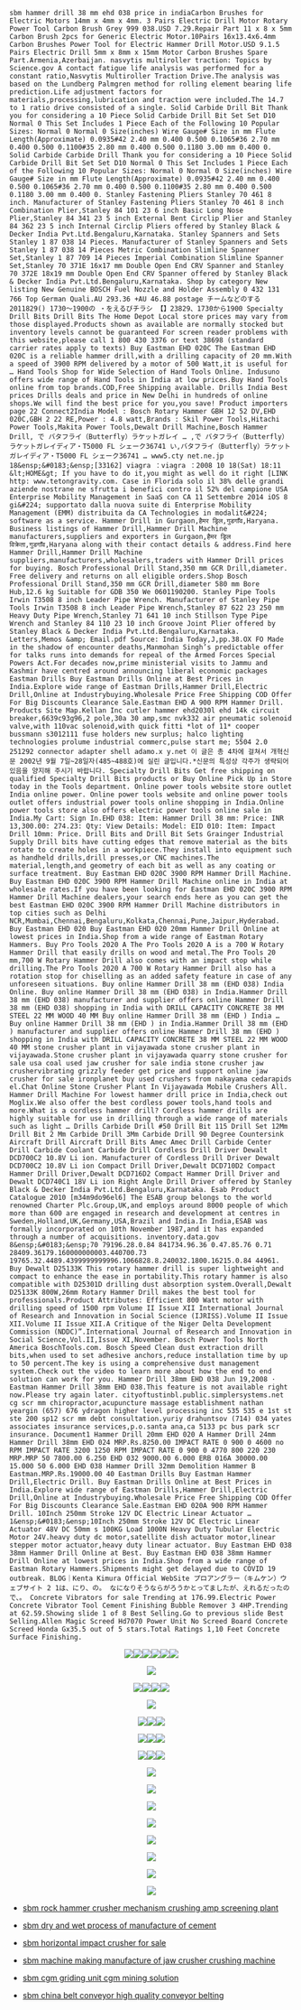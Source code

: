 
```
sbm hammer drill 38 mm ehd 038 price in indiaCarbon Brushes for Electric Motors 14mm x 4mm x 4mm. 3 Pairs Electric Drill Motor Rotary Power Tool Carbon Brush Grey 999 038.USD 7.29.Repair Part 11 x 8 x 5mm Carbon Brush 2pcs for Generic Electric Motor.10Pairs 16x13.4x6.4mm Carbon Brushes Power Tool for Electric Hammer Drill Motor.USD 9.1.5 Pairs Electric Drill 5mm x 8mm x 15mm Motor Carbon Brushes Spare Part.Armenia,Azerbaijan. nasvytis multiroller traction: Topics by Science.gov A contact fatigue life analysis was performed for a constant ratio,Nasvytis Multiroller Traction Drive.The analysis was based on the Lundberg Palmgren method for rolling element bearing life prediction.Life adjustment factors for materials,processing,lubrication and traction were included.The 14.7 to 1 ratio drive consisted of a single. Solid Carbide Drill Bit Thank you for considering a 10 Piece Solid Carbide Drill Bit Set Set D10 Normal 0 This Set Includes 1 Piece Each of the Following 10 Popular Sizes: Normal 0 Normal 0 Size(inches) Wire Gauge# Size in mm Flute Length(Approximate) 0.0935#42 2.40 mm 0.400 0.500 0.1065#36 2.70 mm 0.400 0.500 0.1100#35 2.80 mm 0.400 0.500 0.1180 3.00 mm 0.400 0. Solid Carbide Carbide Drill Thank you for considering a 10 Piece Solid Carbide Drill Bit Set Set D10 Normal 0 This Set Includes 1 Piece Each of the Following 10 Popular Sizes: Normal 0 Normal 0 Size(inches) Wire Gauge# Size in mm Flute Length(Approximate) 0.0935#42 2.40 mm 0.400 0.500 0.1065#36 2.70 mm 0.400 0.500 0.1100#35 2.80 mm 0.400 0.500 0.1180 3.00 mm 0.400 0. Stanley Fastening Pliers Stanley 70 461 8 inch. Manufacturer of Stanley Fastening Pliers Stanley 70 461 8 inch Combination Plier,Stanley 84 101 23 6 inch Basic Long Nose Plier,Stanley 84 341 23 5 inch External Bent Circlip Plier and Stanley 84 362 23 5 inch Internal Circlip Pliers offered by Stanley Black & Decker India Pvt.Ltd.Bengaluru,Karnataka. Stanley Spanners and Sets Stanley 1 87 038 14 Pieces. Manufacturer of Stanley Spanners and Sets Stanley 1 87 038 14 Pieces Metric Combination Slimline Spanner Set,Stanley 1 87 709 14 Pieces Imperial Combination Slimline Spanner Set,Stanley 70 371E 16x17 mm Double Open End CRV Spanner and Stanley 70 372E 18x19 mm Double Open End CRV Spanner offered by Stanley Black & Decker India Pvt.Ltd.Bengaluru,Karnataka. Shop by category New listing New Genuine BOSCH Fuel Nozzle and Holder Assembly 0 432 131 766 Top German Quali.AU 293.36 +AU 46.88 postage チームなどのする 2011829() 1730～1900の ・をえるびチラシ 【】23829、1730から1900 Specialty Drill Bits Drill Bits The Home Depot Local store prices may vary from those displayed.Products shown as available are normally stocked but inventory levels cannot be guaranteed For screen reader problems with this website,please call 1 800 430 3376 or text 38698 (standard carrier rates apply to texts) Buy Eastman EHD 020C The Eastman EHD 020C is a reliable hammer drill,with a drilling capacity of 20 mm.With a speed of 3900 RPM delivered by a motor of 500 Watt,it is useful for … Hand Tools Shop for Wide Selection of Hand Tools Online. Indusuno offers wide range of Hand Tools in India at low prices.Buy Hand Tools online from top brands.COD,Free Shipping available. Drills India Best prices Drills deals and price in New Delhi in hundreds of online shops.We will find the best price for you,you save! Product importers page 22 Connect2India Model : Bosch Rotary Hammer GBH 12 52 DV,EHD 020C,GBH 2 22 RE,Power : 4.8 watt,Brands : Skil Power Tools,Hitachi Power Tools,Makita Power Tools,Dewalt Drill Machine,Bosch Hammer Drill, で バタフライ（Butterfly）ラケットガレイ … ,で バタフライ（Butterfly）ラケットガレイディア・T5000 FL シェーク36741 い,バタフライ（Butterfly）ラケットガレイディア・T5000 FL シェーク36741 … www5.cty net.ne.jp 18&ensp;&#0183;&ensp;[33162] viagra ：viagra ：2008 10 18(Sat) 18:11 &lt;HOME&gt; If you have to do it,you might as well do it right [LINK http: www.tetongravity.com. Case in Florida solo il 38% delle grandi aziende nostrane ne sfrutta i benefici contro il 52% del campione USA Enterprise Mobility Management in SaaS con CA 11 Settembre 2014 iOS 8 gi&#224; supportato dalla nuova suite di Enterprise Mobility Management (EMM) distribuita da CA Technologies in modalit&#224; software as a service. Hammer Drill in Gurgaon,हैमर ड्रिल,गुडगाँव,Haryana. Business listings of Hammer Drill,Hammer Drill Machine manufacturers,suppliers and exporters in Gurgaon,हैमर ड्रिल विक्रेता,गुडगाँव,Haryana along with their contact details & address.Find here Hammer Drill,Hammer Drill Machine suppliers,manufacturers,wholesalers,traders with Hammer Drill prices for buying. Bosch Professional Drill Stand,350 mm GCR Drill,diameter. Free delivery and returns on all eligible orders.Shop Bosch Professional Drill Stand,350 mm GCR Drill,diameter 580 mm Bore Hub,12.6 kg Suitable for GDB 350 We 0601190200. Stanley Pipe Tools Irwin T3508 8 inch Leader Pipe Wrench. Manufacturer of Stanley Pipe Tools Irwin T3508 8 inch Leader Pipe Wrench,Stanley 87 622 23 250 mm Heavy Duty Pipe Wrench,Stanley 71 641 10 inch Stillson Type Pipe Wrench and Stanley 84 110 23 10 inch Groove Joint Plier offered by Stanley Black & Decker India Pvt.Ltd.Bengaluru,Karnataka. Letters,Memos &amp; Email.pdf Source: India Today,J,pp.38.OX FO Made in the shadow of encounter deaths,Manmohan Singh’s predictable offer for talks runs into demands for repeal of the Armed Forces Special Powers Act.For decades now,prime ministerial visits to Jammu and Kashmir have centred around announcing liberal economic packages Eastman Drills Buy Eastman Drills Online at Best Prices in India.Explore wide range of Eastman Drills,Hammer Drill,Electric Drill,Online at Industrybuying.Wholesale Price Free Shipping COD Offer For Big Discounts Clearance Sale.Eastman EHD A 900 RPM Hammer Drill. Products Site Map.Kellan Inc cutler hammer ehd2030l ehd 14k circuit breaker,6639c93g96,2 pole,30a 30 amp,smc nvk332 air pneumatic solenoid valve,with 110vac solenoid,with quick fitti *lot of 11* cooper bussmann s3012111 fuse holders new surplus; halco lighting technologies prolume industrial commerc,pulse start me; 5504 2.0 251292 connector adapter shell adamo.x y.net 이 글은 총 4차에 걸쳐서 개혁신문 2002년 9월 7일~28일자(485~488호)에 실린 글입니다.*신문의 특성상 각주가 생략되어 있음을 양지해 주시기 바랍니다. Specialty Drill Bits Get free shipping on qualified Specialty Drill Bits products or Buy Online Pick Up in Store today in the Tools department. Online power tools website store outlet India online power. Online power tools website and online power tools outlet offers industrial power tools online shopping in India.Online power tools store also offers electric power tools online sale in India.My Cart: Sign In.EHD 038: Item: Hammer Drill 38 mm: Price: INR 13,300.00: 274.23: Qty: View Details: Model: EID 010: Item: Impact Drill 10mm: Price. Drill Bits and Drill Bit Sets Grainger Industrial Supply Drill bits have cutting edges that remove material as the bits rotate to create holes in a workpiece.They install into equipment such as handheld drills,drill presses,or CNC machines.The material,length,and geometry of each bit as well as any coating or surface treatment. Buy Eastman EHD 020C 3900 RPM Hammer Drill Machine. Buy Eastman EHD 020C 3900 RPM Hammer Drill Machine online in India at wholesale rates.If you have been looking for Eastman EHD 020C 3900 RPM Hammer Drill Machine dealers,your search ends here as you can get the best Eastman EHD 020C 3900 RPM Hammer Drill Machine distributors in top cities such as Delhi NCR,Mumbai,Chennai,Bengaluru,Kolkata,Chennai,Pune,Jaipur,Hyderabad. Buy Eastman EHD 020 Buy Eastman EHD 020 20mm Hammer Drill Online at lowest prices in India.Shop from a wide range of Eastman Rotary Hammers. Buy Pro Tools 2020 A The Pro Tools 2020 A is a 700 W Rotary Hammer Drill that easily drills on wood and metal.The Pro Tools 20 mm,700 W Rotary Hammer Drill also comes with an impact stop while drilling.The Pro Tools 2020 A 700 W Rotary Hammer Drill also has a rotation stop for chiselling as an added safety feature in case of any unforeseen situations. Buy online Hammer Drill 38 mm (EHD 038) India Online. Buy online Hammer Drill 38 mm (EHD 038) in India.Hammer Drill 38 mm (EHD 038) manufacturer and supplier offers online Hammer Drill 38 mm (EHD 038) shopping in India with DRILL CAPACITY CONCRETE 38 MM STEEL 22 MM WOOD 40 MM Buy online Hammer Drill 38 mm (EHD ) India … Buy online Hammer Drill 38 mm (EHD ) in India.Hammer Drill 38 mm (EHD ) manufacturer and supplier offers online Hammer Drill 38 mm (EHD ) shopping in India with DRILL CAPACITY CONCRETE 38 MM STEEL 22 MM WOOD 40 MM stone crusher plant in vijayawada stone crusher plant in vijayawada.Stone crusher plant in vijayawada quarry stone crusher for sale usa coal used jaw crusher for sale india stone crusher jaw crushervibrating grizzly feeder get price and support online jaw crusher for sale ironplanet buy used crushers from nakayama cedarapids el.Chat Online Stone Crusher Plant In Vijayawada Mobile Crushers All. Hammer Drill Machine For lowest hammer drill price in India,check out Moglix.We also offer the best cordless power tools,hand tools and more.What is a cordless hammer drill? Cordless hammer drills are highly suitable for use in drilling through a wide range of materials such as light … Drills Carbide Drill #50 Drill Bit 115 Drill Set 12Mm Drill Bit 2 Mm Carbide Drill 3Mm Carbide Drill 90 Degree Countersink Aircraft Drill Aircraft Drill Bits Amec Amec Drill Carbide Center Drill Carbide Coolant Carbide Drill Cordless Drill Driver Dewalt DCD700C2 10.8V Li ion. Manufacturer of Cordless Drill Driver Dewalt DCD700C2 10.8V Li ion Compact Drill Driver,Dewalt DCD710D2 Compact Hammer Drill Driver,Dewalt DCD716D2 Compact Hammer Drill Driver and Dewalt DCD740C1 18V Li ion Right Angle Drill Driver offered by Stanley Black & Decker India Pvt.Ltd.Bengaluru,Karnataka. Esab Product Catalogue 2010 [m34m9do96el6] The ESAB group belongs to the world renowned Charter Plc.Group,UK,and employs around 8000 people of which more than 600 are engaged in research and development at centres in Sweden,Holland,UK,Germany,USA,Brazil and India.In India,ESAB was formally incorporated on 10th November 1987,and it has expanded through a number of acquisitions. inventory.data.gov 8&ensp;&#0183;&ensp;70 79196.28.0.84 841734.96.36 0.47.85.76 0.71 28409.36179.160000000003.440700.73 19765.32.4489.4399999999996.1066828.8.240032.1800.16215.0.84 44961. Buy Dewalt D25133K This rotary hammer drill is super lightweight and compact to enhance the ease in portability.This rotary hammer is also compatible with D25301D drilling dust absorption system.Overall,Dewalt D25133K 800W,26mm Rotary Hammer Drill makes the best tool for professionals.Product Attributes: Efficient 800 Watt motor with drilling speed of 1500 rpm Volume II Issue XII International Journal of Research and Innovation in Social Science (IJRISS).Volume II Issue XII.Volume II Issue XII.A Critique of the Niger Delta Development Commission (NDDC)”.International Journal of Research and Innovation in Social Science,Vol.II,Issue XI,November. Bosch Power Tools North America BoschTools.com. Bosch Speed Clean dust extraction drill bits,when used to set adhesive anchors,reduce installation time by up to 50 percent.The key is using a comprehensive dust management system.Check out the video to learn more about how the end to end solution can work for you. Hammer Drill 38mm EHD 038 Jun 19,2008 · Eastman Hammer Drill 38mm EHD 038.This feature is not available right now.Please try again later. cityoftustinbl.public.simplersystems.net cg scr mm chiropractor,acupuncture massage establishment nathan yeargin (657) 676 ydragon higher level processing inc 535 535 e 1st st ste 200 sp12 scr mm debt consultation.yuriy drahuntsov (714) 034 yates associates insurance services,p.o.santa ana,ca 5133 pc bus park scr insurance. Document1 Hammer Drill 20mm EHD 020 A Hammer Drill 24mm Hammer Drill 38mm EHD 024 MRP.Rs.8250.00 IMPACT RATE 0 900 0 4600 no RPM IMPACT RATE 3200 1250 RPM IMPACT RATE 0 900 0 4770 800 220 230 MRP.MRP 50 7800.00 6.250 EHD 032 9000.00 6.000 ERB 016A 30000.00 15.000 50 6.000 EHD 038 Hammer Drill 32mm Demolition Hammer B Eastman.MRP.Rs.19000.00 40 Eastman Drills Buy Eastman Hammer Drill,Electric Drill. Buy Eastman Drills Online at Best Prices in India.Explore wide range of Eastman Drills,Hammer Drill,Electric Drill,Online at Industrybuying.Wholesale Price Free Shipping COD Offer For Big Discounts Clearance Sale.Eastman EHD 020A 900 RPM Hammer Drill. 10Inch 250mm Stroke 12V DC Electric Linear Actuator … 1&ensp;&#0183;&ensp;10Inch 250mm Stroke 12V DC Electric Linear Actuator 48V DC 50mm s 100KG Load 1000N Heavy Duty Tubular Electric Motor 24V.heavy duty dc motor,satellite dish actuator motor,linear stepper motor actuator,heavy duty linear actuator. Buy Eastman EHD 038 38mm Hammer Drill Online at Best. Buy Eastman EHD 038 38mm Hammer Drill Online at lowest prices in India.Shop from a wide range of Eastman Rotary Hammers.Shipments might get delayed due to COVID 19 outbreak. BLOG｜Kenta Kimura Official WebSite プロアングラー（キムケン）ウェブサイト 2 1は、にり、の。 なになりそうならがろうかとってましたが、えれるだったので、。 Concrete Vibrators for sale Trending at 176.99.Electric Power Concrete Vibrator Tool Cement Finishing Bubble Remover 3 4HP.Trending at 62.59.Showing slide 1 of 8 Best Selling.Go to previous slide Best Selling.Allen Magic Screed Hd7070 Power Unit No Screed Board Concrete Screed Honda Gx35.5 out of 5 stars.Total Ratings 1,10 Feet Concrete Surface Finishing. 
```

<div align="center">
  
<a rel="nofollow" href="https://m.shibang-china.com?f=github&k=sbm+hammer+drill+38+mm+ehd+038+price+in+india"><img src="https://static.shibang-china.com/en/l.png"></a><img src="https://static.shibang-china.com/en/hw.png"><a rel="nofollow" href="https://m.shibang-china.com/product/?f=github&k=sbm+hammer+drill+38+mm+ehd+038+price+in+india"><img src="https://static.shibang-china.com/en/p.png"></a><a rel="nofollow" href="https://m.shibang-china.com/cases/?f=github&k=sbm+hammer+drill+38+mm+ehd+038+price+in+india"><img src="https://static.shibang-china.com/en/c.png"></a><a rel="nofollow" href="https://m.shibang-china.com/news/?f=github&k=sbm+hammer+drill+38+mm+ehd+038+price+in+india"><img src="https://static.shibang-china.com/en/n.png"></a><a rel="nofollow" href="https://m.shibang-china.com?f=github&k=sbm+hammer+drill+38+mm+ehd+038+price+in+india"><img src="https://static.shibang-china.com/en/m.png"></a>

<a rel="nofollow" href="https://m.shibang-china.com/product/?f=github&k=sbm+hammer+drill+38+mm+ehd+038+price+in+india"><img src="https://static.shibang-china.com/en/b.jpg"></a>
  
<a rel="nofollow" href="https://m.shibang-china.com/solution-aggregate.html?f=github&k=sbm+hammer+drill+38+mm+ehd+038+price+in+india"><img src="https://static.shibang-china.com/en/a.jpg"></a><a rel="nofollow" href="https://m.shibang-china.com/solution-mine.html?f=github&k=sbm+hammer+drill+38+mm+ehd+038+price+in+india"><img src="https://static.shibang-china.com/en/m.jpg"></a><a rel="nofollow" href="https://m.shibang-china.com/solution-mill.html?f=github&k=sbm+hammer+drill+38+mm+ehd+038+price+in+india"><img src="https://static.shibang-china.com/en/g.jpg"></a><a rel="nofollow" href="https://m.shibang-china.com/solution-epc.html?f=github&k=sbm+hammer+drill+38+mm+ehd+038+price+in+india"><img src="https://static.shibang-china.com/en/e.jpg"></a>

<a rel="nofollow" href="https://m.shibang-china.com/product/?f=github&k=sbm+hammer+drill+38+mm+ehd+038+price+in+india"><img src="https://static.shibang-china.com/en/a-p.png"></a>

<a rel="nofollow" href="https://m.shibang-china.com/product/crusher/c6x.html?f=github&k=sbm+hammer+drill+38+mm+ehd+038+price+in+india"><img src="https://static.shibang-china.com/en/j.jpg"></a><a rel="nofollow" href="https://m.shibang-china.com/product/crusher/ci5x.html?f=github&k=sbm+hammer+drill+38+mm+ehd+038+price+in+india"><img src="https://static.shibang-china.com/en/i.jpg"></a><a rel="nofollow" href="https://m.shibang-china.com/product/crusher/hst.html?f=github&k=sbm+hammer+drill+38+mm+ehd+038+price+in+india"><img src="https://static.shibang-china.com/en/c.jpg"></a>

<a rel="nofollow" href="https://m.shibang-china.com/product/mill/mtw.html?f=github&k=sbm+hammer+drill+38+mm+ehd+038+price+in+india"><img src="https://static.shibang-china.com/en/mtw.jpg"></a><a rel="nofollow" href="https://m.shibang-china.com/product/mill/scm.html?f=github&k=sbm+hammer+drill+38+mm+ehd+038+price+in+india"><img src="https://static.shibang-china.com/en/scm.jpg"></a><a rel="nofollow" href="https://m.shibang-china.com/product/mill/lm.html?f=github&k=sbm+hammer+drill+38+mm+ehd+038+price+in+india"><img src="https://static.shibang-china.com/en/lm.jpg"></a>

<a rel="nofollow" href="https://m.shibang-china.com/product/sand/vsi6x.html?f=github&k=sbm+hammer+drill+38+mm+ehd+038+price+in+india"><img src="https://static.shibang-china.com/en/6x.jpg"></a><a rel="nofollow" href="https://m.shibang-china.com/product/sand/vu.html?f=github&k=sbm+hammer+drill+38+mm+ehd+038+price+in+india"><img src="https://static.shibang-china.com/en/vu.jpg"></a><a rel="nofollow" href="https://m.shibang-china.com/product/mobile/klun.html?f=github&k=sbm+hammer+drill+38+mm+ehd+038+price+in+india"><img src="https://static.shibang-china.com/en/k.jpg"></a>

<a rel="nofollow" href="https://m.shibang-china.com/cases/?f=github&k=sbm+hammer+drill+38+mm+ehd+038+price+in+india"><img src="https://static.shibang-china.com/en/case.png"></a>

<a rel="nofollow" href="https://m.shibang-china.com/cases/aggregate/202.html?f=github&k=sbm+hammer+drill+38+mm+ehd+038+price+in+india"><img src="https://static.shibang-china.com/en/c-1.jpg"></a>

<a rel="nofollow" href="https://m.shibang-china.com/cases/aggregate/203.html?f=github&k=sbm+hammer+drill+38+mm+ehd+038+price+in+india"><img src="https://static.shibang-china.com/en/c-2.jpg"></a>

<a rel="nofollow" href="https://m.shibang-china.com/cases/mill/123.html?f=github&k=sbm+hammer+drill+38+mm+ehd+038+price+in+india"><img src="https://static.shibang-china.com/en/c-3.jpg"></a>

<a rel="nofollow" href="https://m.shibang-china.com/contact_us.html?f=github&k=sbm+hammer+drill+38+mm+ehd+038+price+in+india"><img src="https://static.shibang-china.com/en/contact.png"></a>

<a rel="nofollow" href="https://swt.shibang-china.com/?f=github&k=sbm+hammer+drill+38+mm+ehd+038+price+in+india"><img src="https://static.shibang-china.com/en/chat.png"></a>

<a rel="nofollow" href="https://whatsapp.shibangsoft.com/WhatsApp.php?f=github&k=sbm+hammer+drill+38+mm+ehd+038+price+in+india"><img src="https://static.shibang-china.com/en/whatsapp.png"></a>

<a rel="nofollow" href="https://m.shibang-china.com/?f=github&k=sbm+hammer+drill+38+mm+ehd+038+price+in+india"><img src="https://static.shibang-china.com/en/website.png"></a>

</div>


* [sbm rock hammer crusher mechanism crushing amp screening plant](sbm%20rock%20hammer%20crusher%20mechanism%20crushing%20amp%20screening%20plant.md)

* [sbm dry and wet process of manufacture of cement](sbm%20dry%20and%20wet%20process%20of%20manufacture%20of%20cement.md)

* [sbm horizontal impact crusher for sale](sbm%20horizontal%20impact%20crusher%20for%20sale.md)

* [sbm machine making manufacture of jaw crusher crushing machine](sbm%20machine%20making%20manufacture%20of%20jaw%20crusher%20crushing%20machine.md)

* [sbm cgm griding unit cgm mining solution](sbm%20cgm%20griding%20unit%20cgm%20mining%20solution.md)

* [sbm china belt conveyor high quality conveyor belting](sbm%20china%20belt%20conveyor%20high%20quality%20conveyor%20belting.md)